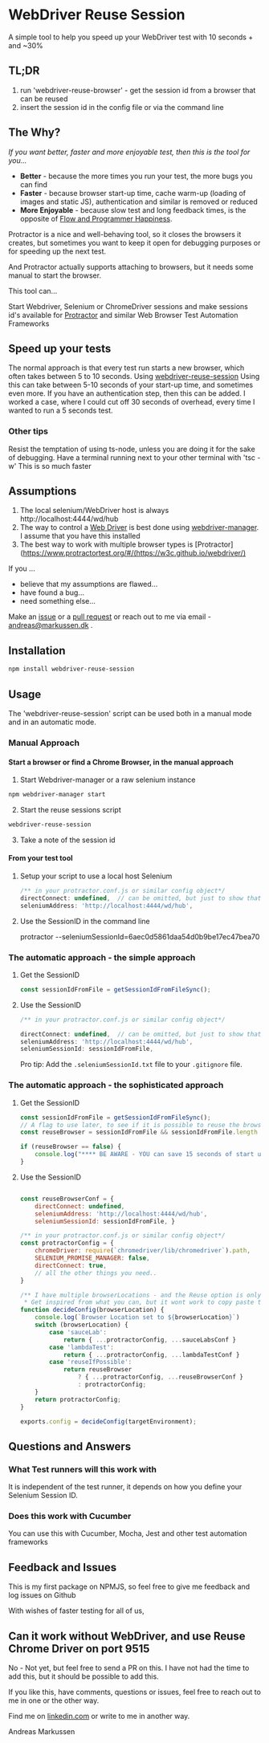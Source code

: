 # WebDriver Reuse Session

A simple tool to help you speed up your WebDriver test with 10 seconds + and ~30% 

## TL;DR

1) run 'webdriver-reuse-browser' - get the session id from a browser that can be reused
2) insert the session id in the config file or via the command line

## The Why?

*If you want better, faster and more enjoyable test, then this is the tool for you...*

 * **Better** - because the more times you run your test, the more bugs you can find
 * **Faster** - because browser start-up time, cache warm-up (loading of images and static JS), authentication and similar is removed or reduced
 * **More Enjoyable** - because slow test and long feedback times, is the opposite of [Flow and Programmer Happiness](https://www.youtube.com/watch?v=AJ7u_Z-TS-A&feature=youtu.be&t=116). 

Protractor is a nice and well-behaving tool, so it closes the browsers it creates, but sometimes you want to keep it open for debugging purposes or for speeding up the next test. 

And Protractor actually supports attaching to browsers, but it needs some manual to start the browser. 

This tool can... 

Start Webdriver, Selenium or ChromeDriver sessions and make sessions id's available for [Protractor](https://www.protractortest.org) and similar Web Browser Test Automation Frameworks

## Speed up your tests

The normal approach is that every test run starts a new browser, which often takes between 5 to 10 seconds. 
Using [webdriver-reuse-session]()
Using this can take between 5-10 seconds of your start-up time, and sometimes even more. 
If you have an authentication step, then this can be added. 
I worked a case, where I could cut off 30 seconds of overhead, every time I wanted to run a 5 seconds test. 

### Other tips

Resist the temptation of using ts-node, unless you are doing it for the sake of debugging. 
Have a terminal running next to your other terminal with 'tsc -w'
This is so much faster

## Assumptions

1. The local selenium/WebDriver host is always http://localhost:4444/wd/hub 
2. The way to control a [Web Driver](https://w3c.github.io/webdriver/) is best done using [webdriver-manager](https://www.npmjs.com/package/webdriver-manager). I assume that you have this installed
3. The best way to work with multiple browser types is [Protractor](https://www.protractortest.org/#/(https://w3c.github.io/webdriver/)

If you ... 
 * believe that my assumptions are flawed...
 * have found a bug...
 * need something else...

Make an [issue](https://github.com/andreasmarkussen/webdriver-reuse-session/issues/new) or a [pull request](https://github.com/andreasmarkussen/webdriver-reuse-session/compare) or reach out to me via email - andreas@markussen.dk . 

## Installation

```sh
npm install webdriver-reuse-session
```

## Usage

The 'webdriver-reuse-session' script can be used both in a manual mode and in an automatic mode.

### Manual Approach

#### Start a browser or find a Chrome Browser, in the manual approach

1. Start Webdriver-manager or a raw selenium instance

```sh
npm webdriver-manager start
```

2. Start the reuse sessions script

```sh
webdriver-reuse-session
```

3. Take a note of the session id

#### From your test tool

1. Setup your script to use a local host Selenium
  
    ```javascript
    /** in your protractor.conf.js or similar config object*/
    directConnect: undefined,  // can be omitted, but just to show that directConnect must not be set
    seleniumAddress: 'http://localhost:4444/wd/hub',
    ```

2. Use the SessionID in the command line

    protractor --seleniumSessionId=6aec0d5861daa54d0b9be17ec47bea70
   
    
### The automatic approach - the simple approach

1. Get the SessionID
  
    ```javascript
    const sessionIdFromFile = getSessionIdFromFileSync();
    ```

2. Use the SessionID
   
    ```javascript
    /** in your protractor.conf.js or similar config object*/

    directConnect: undefined,  // can be omitted, but just to show that directConnnect must not be set
    seleniumAddress: 'http://localhost:4444/wd/hub',
    seleniumSessionId: sessionIdFromFile,
    ```

    Pro tip: Add the `.seleniumSessionId.txt` file to your `.gitignore` file. 

### The automatic approach - the sophisticated approach

1. Get the SessionID
  
    ```javascript
    const sessionIdFromFile = getSessionIdFromFileSync();
    // A flag to use later, to see if it is possible to reuse the browser 
    const reuseBrowser = sessionIdFromFile && sessionIdFromFile.length === 32;

    if (reuseBrowser == false) {
        console.log("**** BE AWARE - YOU can save 15 seconds of start up time if you run 'node webdriver-session.js' **** ");
    }

    ```

2. Use the SessionID
   
    ```javascript
    
    const reuseBrowserConf = {
        directConnect: undefined,
        seleniumAddress: 'http://localhost:4444/wd/hub',
        seleniumSessionId: sessionIdFromFile, } 

    /** in your protractor.conf.js or similar config object*/
    const protractorConfig = {
        chromeDriver: require(`chromedriver/lib/chromedriver`).path,
        SELENIUM_PROMISE_MANAGER: false,
        directConnect: true, 
        // all the other things you need..
    }

    /** I have multiple browserLocations - and the Reuse option is only relevant on my own computer
     * Get inspired from what you can, but it wont work to copy paste this into your code.  */ 
    function decideConfig(browserLocation) {
        console.log(`Browser Location set to ${browserLocation}`)
        switch (browserLocation) {
            case 'sauceLab':
                return { ...protractorConfig, ...sauceLabsConf }
            case 'lambdaTest':
                return { ...protractorConfig, ...lambdaTestConf }
            case 'reuseIfPossible':
                return reuseBrowser
                    ? { ...protractorConfig, ...reuseBrowserConf }
                    : protractorConfig;
        }
        return protractorConfig;
    }
    
    exports.config = decideConfig(targetEnvironment);
    ```


## Questions and Answers

### What Test runners will this work with

It is independent of the test runner, it depends on how you define your Selenium Session ID. 

### Does this work with Cucumber

You can use this with Cucumber, Mocha, Jest and other test automation frameworks

## Feedback and Issues

This is my first package on NPMJS, so feel free to give me feedback and log issues on Github

With wishes of faster testing for all of us,

## Can it work without WebDriver, and use Reuse Chrome Driver on port 9515

No - Not yet, but feel free to send a PR on this. 
I have not had the time to add this, but it should be possible to add this. 

If you like this, have comments, questions or issues, feel free to reach out to me in one or the other way.

Find me on [linkedin.com](https://www.linkedin.com/in/andreasmarkussen/) or write to me in another way.

Andreas Markussen

